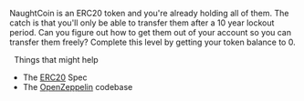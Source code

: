NaughtCoin is an ERC20 token and you're already holding all of them. The catch is that you'll only be able to transfer them after a 10 year lockout period. Can you figure out how to get them out of your account so you can transfer them freely? Complete this level by getting your token balance to 0. 

&nbsp;
Things that might help
*  The [ERC20](https://github.com/ethereum/EIPs/blob/master/EIPS/eip-20.md) Spec
*  The [OpenZeppelin](https://github.com/OpenZeppelin/zeppelin-solidity/tree/master/contracts) codebase
